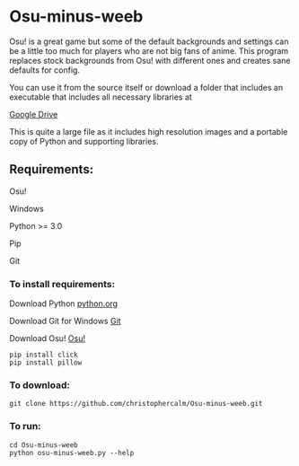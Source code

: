 # Osu-minus-weeb
Osu! is a great game but some of the default backgrounds and settings can be a little too much for players who are not big fans of anime. This program replaces stock backgrounds from Osu! with different ones and creates sane defaults for config.

You can use it from the source itself or download a folder that includes an executable that includes all necessary libraries at

[Google Drive](https://drive.google.com/uc?export=download&id=1oKNbIJmvegb7_mAhe4f6KtaA9hfuvFE9)

This is quite a large file as it includes high resolution images and a portable copy of Python and supporting libraries.


## Requirements:

Osu!

Windows

Python >= 3.0

Pip

Git


### To install requirements:

Download Python [python.org](https://www.python.org/downloads/)

Download Git for Windows [Git](https://git-scm.com/download/win)

Download Osu! [Osu!](https://osu.ppy.sh/home/download)

```
pip install click
pip install pillow
```

### To download:
```
git clone https://github.com/christophercalm/Osu-minus-weeb.git
```

### To run:
```
cd Osu-minus-weeb
python osu-minus-weeb.py --help
```
